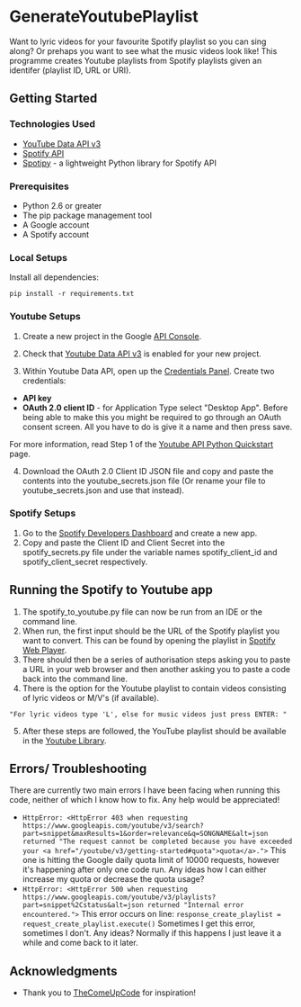 # GenerateYoutubePlaylist
Want to lyric videos for your favourite Spotify playlist so you can sing along? Or prehaps you want to see what the music videos look like! This programme creates Youtube playlists from Spotify playlists given an identifer (playlist ID, URL or URI).

## Getting Started
### Technologies Used
- [YouTube Data API v3](https://developers.google.com/youtube/v3)
- [Spotify API](https://developer.spotify.com/documentation/web-api/)
- [Spotipy](https://spotipy.readthedocs.io/en/2.13.0/) - a lightweight Python library for Spotify API

### Prerequisites
- Python 2.6 or greater
- The pip package management tool
- A Google account
- A Spotify account

### Local Setups
Install all dependencies: 
```
pip install -r requirements.txt
```
### Youtube Setups
1. Create a new project in the Google [API Console](https://console.developers.google.com/apis/dashboard).

2. Check that [Youtube Data API v3](https://console.developers.google.com/apis/library/youtube.googleapis.com) is enabled for your new project.

3. Within Youtube Data API, open up the [Credentials Panel](https://console.developers.google.com/apis/credentials). Create two credentials:
- **API key**
- **OAuth 2.0 client ID** - for Application Type select "Desktop App". Before being able to make this you might be required to go through an OAuth consent screen. All you have to do is give it a name and then press save. 

For more information, read Step 1 of the [Youtube API Python Quickstart](https://developers.google.com/youtube/v3/quickstart/python) page.

4. Download the OAuth 2.0 Client ID JSON file and copy and paste the contents into the youtube_secrets.json file (Or rename your file to youtube_secrets.json and use that instead).

### Spotify Setups
1. Go to the [Spotify Developers Dashboard](https://developer.spotify.com/dashboard/applications) and create a new app. 
2. Copy and paste the Client ID and Client Secret into the spotify_secrets.py file under the variable names spotify_client_id and spotify_client_secret respectively. 


## Running the Spotify to Youtube app
1. The spotify_to_youtube.py file can now be run from an IDE or the command line.
2. When run, the first input should be the URL of the Spotify playlist you want to convert. This can be found by opening the playlist in [Spotify Web Player](https://open.spotify.com/).
3. There should then be a series of authorisation steps asking you to paste a URL in your web browser and then another asking you to paste a code back into the command line. 
4. There is the option for the Youtube playlist to contain videos consisting of lyric videos or M/V's (if available).
```
"For lyric videos type 'L', else for music videos just press ENTER: "
```
5. After these steps are followed, the YouTube playlist should be available in the [Youtube Library](https://www.youtube.com/feed/library).

## Errors/ Troubleshooting
There are currently two main errors I have been facing when running this code, neither of which I know how to fix. Any help would be appreciated!
- ```HttpError: <HttpError 403 when requesting https://www.googleapis.com/youtube/v3/search?part=snippet&maxResults=1&order=relevance&q=SONGNAME&alt=json returned "The request cannot be completed because you have exceeded your <a href="/youtube/v3/getting-started#quota">quota</a>.">``` 
This one is  hitting the Google daily quota limit of 10000 requests, however it's happening after only one code run. Any ideas how I can either increase my quota or decrease the quota usage?  
- ```HttpError: <HttpError 500 when requesting https://www.googleapis.com/youtube/v3/playlists?part=snippet%2Cstatus&alt=json returned "Internal error encountered.">```
This error occurs on line:
``` response_create_playlist = request_create_playlist.execute() ```
Sometimes I get this error, sometimes I don't. Any ideas? Normally if this happens I just leave it a while and come back to it later. 

## Acknowledgments
* Thank you to [TheComeUpCode](https://github.com/TheComeUpCode/SpotifyGeneratePlaylist) for inspiration!
